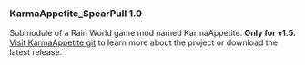 ### KarmaAppetite_SpearPull 1.0

Submodule of a Rain World game mod named KarmaAppetite. **Only for v1.5.**  
[Visit KarmaAppetite git](https://github.com/Dark-Gran/KarmaAppetite/blob/main/README.md) to learn more about the project or download the latest release.  
